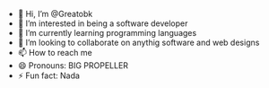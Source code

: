 - 👋 Hi, I’m @Greatobk
- 👀 I’m interested in being a software developer
- 🌱 I’m currently learning programming languages
- 💞️ I’m looking to collaborate on anythig software and web designs
- 📫 How to reach me 
- 😄 Pronouns: BIG PROPELLER
- ⚡ Fun fact: Nada

<!---
Greatobk/Greatobk is a ✨ special ✨ repository because its `README.md` (this file) appears on your GitHub profile.
You can click the Preview link to take a look at your changes.
--->
